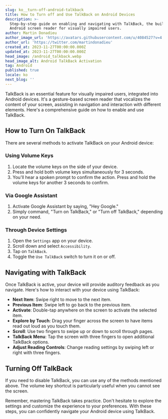 ```yaml
---
slug: ko__turn-off-android-talkback
title: How to Turn off and Use TalkBack on Android Devices
description: >-
  Step-by-step guide on enabling and navigating with TalkBack, the built-in
  Android screen reader for visually impaired users.
author: Martin Donadieu
author_image_url: 'https://avatars.githubusercontent.com/u/4084527?v=4'
author_url: 'https://twitter.com/martindonadieu'
created_at: 2023-11-27T00:00:00.000Z
updated_at: 2023-11-27T00:00:00.000Z
head_image: /android_talkback.webp
head_image_alt: Android TalkBack Activation
tag: Android
published: true
locale: ko
next_blog: ''
---
```


TalkBack is an essential feature for visually impaired users, integrated into Android devices. It's a gesture-based screen reader that vocalizes the content of your screen, assisting in navigation and interaction with different elements. Here's a comprehensive guide on how to enable and use TalkBack.

## How to Turn On TalkBack

There are several methods to activate TalkBack on your Android device:

### Using Volume Keys

1. Locate the volume keys on the side of your device.
2. Press and hold both volume keys simultaneously for 3 seconds.
3. You'll hear a spoken prompt to confirm the action. Press and hold the volume keys for another 3 seconds to confirm.

### Via Google Assistant

1. Activate Google Assistant by saying, "Hey Google."
2. Simply command, "Turn on TalkBack," or "Turn off TalkBack," depending on your need.

### Through Device Settings

1. Open the `Settings` app on your device.
2. Scroll down and select `Accessibility`.
3. Tap on `TalkBack`.
4. Toggle the `Use TalkBack` switch to turn it on or off.

## Navigating with TalkBack

Once TalkBack is active, your device will provide auditory feedback as you navigate. Here's how to interact with your device using TalkBack:

- **Next Item**: Swipe right to move to the next item.
- **Previous Item**: Swipe left to go back to the previous item.
- **Activate**: Double-tap anywhere on the screen to activate the selected item.
- **Explore by Touch**: Drag your finger across the screen to have items read out loud as you touch them.
- **Scroll**: Use two fingers to swipe up or down to scroll through pages.
- **TalkBack Menu**: Tap the screen with three fingers to open additional TalkBack options.
- **Adjust Reading Controls**: Change reading settings by swiping left or right with three fingers.

## Turning Off TalkBack

If you need to disable TalkBack, you can use any of the methods mentioned above. The volume key shortcut is particularly useful when you cannot see the screen.

Remember, mastering TalkBack takes practice. Don't hesitate to explore the settings and customize the experience to your preferences. With these steps, you can confidently navigate your Android device using TalkBack.
